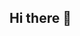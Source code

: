 ## Hi there 👋

<!--
**codinghustler01/codinghustler01** is a ✨ _special_ ✨ repository because its `README.md` (this file) appears on your GitHub profile.

Here are some ideas to get you started:

- 🔭 I’m currently working on project ...
- 🌱 I’m currently learning ...
- 👯 I’m looking to collaborate on projects learning...
- 🤔 I’m looking for help with coding ...
- 💬 Ask me about ...
- 📫 How to reach me: ...
- 😄 Pronouns: ...
- ⚡ Fun fact: ...
-->
